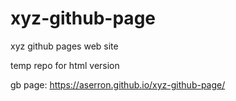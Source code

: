 # xyz-github-page
xyz github pages web site

temp repo for html version

gb page: https://aserron.github.io/xyz-github-page/
